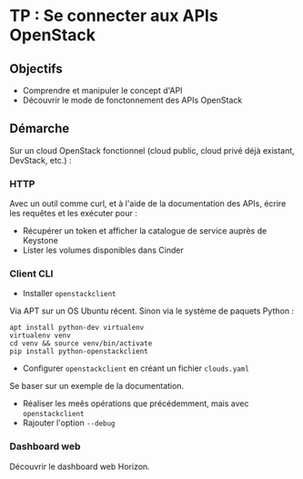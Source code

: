 # TP : Se connecter aux APIs OpenStack

## Objectifs

* Comprendre et manipuler le concept d'API
* Découvrir le mode de fonctonnement des APIs OpenStack

## Démarche

Sur un cloud OpenStack fonctionnel (cloud public, cloud privé déjà existant, DevStack, etc.) :

### HTTP

Avec un outil comme curl, et à l'aide de la documentation des APIs, écrire les requêtes et les exécuter pour :

* Récupérer un token et afficher la catalogue de service auprès de Keystone
* Lister les volumes disponibles dans Cinder

### Client CLI

 * Installer `openstackclient`

Via APT sur un OS Ubuntu récent. Sinon via le système de paquets Python :

    apt install python-dev virtualenv
    virtualenv venv
    cd venv && source venv/bin/activate
    pip install python-openstackclient

 * Configurer `openstackclient` en créant un fichier `clouds.yaml`

Se baser sur un exemple de la documentation.

 * Réaliser les meês opérations que précédemment, mais avec `openstackclient`
 * Rajouter l'option `--debug`

### Dashboard web

Découvrir le dashboard web Horizon.

